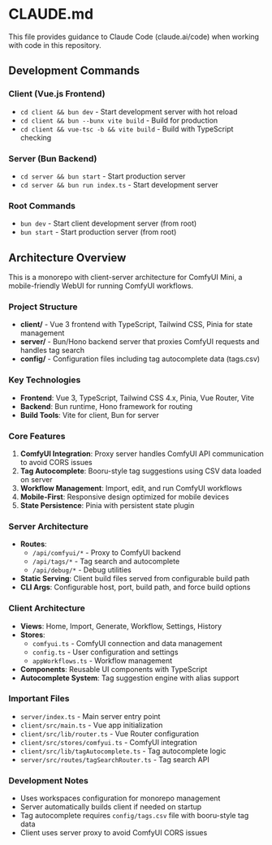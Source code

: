 # CLAUDE.md

This file provides guidance to Claude Code (claude.ai/code) when working with code in this repository.

## Development Commands

### Client (Vue.js Frontend)
- `cd client && bun dev` - Start development server with hot reload
- `cd client && bun --bunx vite build` - Build for production
- `cd client && vue-tsc -b && vite build` - Build with TypeScript checking

### Server (Bun Backend)
- `cd server && bun start` - Start production server
- `cd server && bun run index.ts` - Start development server

### Root Commands
- `bun dev` - Start client development server (from root)
- `bun start` - Start production server (from root)

## Architecture Overview

This is a monorepo with client-server architecture for ComfyUI Mini, a mobile-friendly WebUI for running ComfyUI workflows.

### Project Structure
- **client/** - Vue 3 frontend with TypeScript, Tailwind CSS, Pinia for state management
- **server/** - Bun/Hono backend server that proxies ComfyUI requests and handles tag search
- **config/** - Configuration files including tag autocomplete data (tags.csv)

### Key Technologies
- **Frontend**: Vue 3, TypeScript, Tailwind CSS 4.x, Pinia, Vue Router, Vite
- **Backend**: Bun runtime, Hono framework for routing
- **Build Tools**: Vite for client, Bun for server

### Core Features
1. **ComfyUI Integration**: Proxy server handles ComfyUI API communication to avoid CORS issues
2. **Tag Autocomplete**: Booru-style tag suggestions using CSV data loaded on server
3. **Workflow Management**: Import, edit, and run ComfyUI workflows
4. **Mobile-First**: Responsive design optimized for mobile devices
5. **State Persistence**: Pinia with persistent state plugin

### Server Architecture
- **Routes**: 
  - `/api/comfyui/*` - Proxy to ComfyUI backend
  - `/api/tags/*` - Tag search and autocomplete
  - `/api/debug/*` - Debug utilities
- **Static Serving**: Client build files served from configurable build path
- **CLI Args**: Configurable host, port, build path, and force build options

### Client Architecture
- **Views**: Home, Import, Generate, Workflow, Settings, History
- **Stores**: 
  - `comfyui.ts` - ComfyUI connection and data management
  - `config.ts` - User configuration and settings
  - `appWorkflows.ts` - Workflow management
- **Components**: Reusable UI components with TypeScript
- **Autocomplete System**: Tag suggestion engine with alias support

### Important Files
- `server/index.ts` - Main server entry point
- `client/src/main.ts` - Vue app initialization
- `client/src/lib/router.ts` - Vue Router configuration
- `client/src/stores/comfyui.ts` - ComfyUI integration
- `client/src/lib/tagAutocomplete.ts` - Tag autocomplete logic
- `server/src/routes/tagSearchRouter.ts` - Tag search API

### Development Notes
- Uses workspaces configuration for monorepo management
- Server automatically builds client if needed on startup
- Tag autocomplete requires `config/tags.csv` file with booru-style tag data
- Client uses server proxy to avoid ComfyUI CORS issues